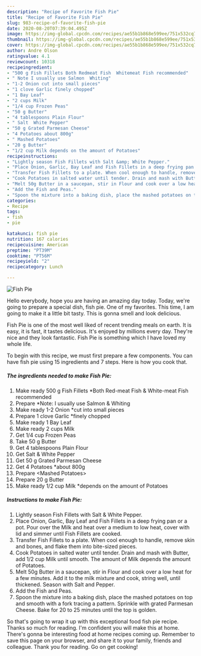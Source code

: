 ```yaml
---
description: "Recipe of Favorite Fish Pie"
title: "Recipe of Favorite Fish Pie"
slug: 983-recipe-of-favorite-fish-pie
date: 2020-08-20T07:39:04.495Z
image: https://img-global.cpcdn.com/recipes/ae55b1b868e599ee/751x532cq70/fish-pie-recipe-main-photo.jpg
thumbnail: https://img-global.cpcdn.com/recipes/ae55b1b868e599ee/751x532cq70/fish-pie-recipe-main-photo.jpg
cover: https://img-global.cpcdn.com/recipes/ae55b1b868e599ee/751x532cq70/fish-pie-recipe-main-photo.jpg
author: Andre Olson
ratingvalue: 4.1
reviewcount: 10318
recipeingredient:
- "500 g Fish Fillets Both Redmeat Fish  Whitemeat Fish recommended"
- " Note I usually use Salmon  Whiting"
- "1-2 Onion cut into small pieces"
- "1 clove Garlic finely chopped"
- "1 Bay Leaf"
- "2 cups Milk"
- "1/4 cup Frozen Peas"
- "50 g Butter"
- "4 tablespoons Plain Flour"
- " Salt  White Pepper"
- "50 g Grated Parmesan Cheese"
- "4 Potatoes about 800g"
- " Mashed Potatoes"
- "20 g Butter"
- "1/2 cup Milk depends on the amount of Potatoes"
recipeinstructions:
- "Lightly season Fish Fillets with Salt &amp; White Pepper."
- "Place Onion, Garlic, Bay Leaf and Fish Fillets in a deep frying pan or a pot. Pour over the Milk and heat over a medium to low heat, cover with lid and simmer until Fish Fillets are cooked."
- "Transfer Fish Fillets to a plate. When cool enough to handle, remove skin and bones, and flake them into bite-sized pieces."
- "Cook Potatoes in salted water until tender. Drain and mash with Butter, add 1/2 cup Milk until smooth. The amount of Milk depends the amount of Potatoes."
- "Melt 50g Butter in a saucepan, stir in Flour and cook over a low heat for a few minutes. Add it to the milk mixture and cook, string well, until thickened. Season with Salt and Pepper."
- "Add the Fish and Peas."
- "Spoon the mixture into a baking dish, place the mashed potatoes on top and smooth with a fork tracing a pattern. Sprinkle with grated Parmesan Cheese. Bake for 20 to 25 minutes until the top is golden."
categories:
- Recipe
tags:
- fish
- pie

katakunci: fish pie 
nutrition: 167 calories
recipecuisine: American
preptime: "PT39M"
cooktime: "PT56M"
recipeyield: "2"
recipecategory: Lunch

---
```



![Fish Pie](https://img-global.cpcdn.com/recipes/ae55b1b868e599ee/751x532cq70/fish-pie-recipe-main-photo.jpg)

Hello everybody, hope you are having an amazing day today. Today, we're going to prepare a special dish, fish pie. One of my favorites. This time, I am going to make it a little bit tasty. This is gonna smell and look delicious.

Fish Pie is one of the most well liked of recent trending meals on earth. It is easy, it is fast, it tastes delicious. It's enjoyed by millions every day. They're nice and they look fantastic. Fish Pie is something which I have loved my whole life.




To begin with this recipe, we must first prepare a few components. You can have fish pie using 15 ingredients and 7 steps. Here is how you cook that.

<!--inarticleads1-->

##### The ingredients needed to make Fish Pie:

1. Make ready 500 g Fish Fillets *Both Red-meat Fish &amp; White-meat Fish recommended
1. Prepare  *Note: I usually use Salmon &amp; Whiting
1. Make ready 1-2 Onion *cut into small pieces
1. Prepare 1 clove Garlic *finely chopped
1. Make ready 1 Bay Leaf
1. Make ready 2 cups Milk
1. Get 1/4 cup Frozen Peas
1. Take 50 g Butter
1. Get 4 tablespoons Plain Flour
1. Get  Salt &amp; White Pepper
1. Get 50 g Grated Parmesan Cheese
1. Get 4 Potatoes *about 800g
1. Prepare  &lt;Mashed Potatoes&gt;
1. Prepare 20 g Butter
1. Make ready 1/2 cup Milk *depends on the amount of Potatoes




<!--inarticleads2-->

##### Instructions to make Fish Pie:

1. Lightly season Fish Fillets with Salt &amp; White Pepper.
1. Place Onion, Garlic, Bay Leaf and Fish Fillets in a deep frying pan or a pot. Pour over the Milk and heat over a medium to low heat, cover with lid and simmer until Fish Fillets are cooked.
1. Transfer Fish Fillets to a plate. When cool enough to handle, remove skin and bones, and flake them into bite-sized pieces.
1. Cook Potatoes in salted water until tender. Drain and mash with Butter, add 1/2 cup Milk until smooth. The amount of Milk depends the amount of Potatoes.
1. Melt 50g Butter in a saucepan, stir in Flour and cook over a low heat for a few minutes. Add it to the milk mixture and cook, string well, until thickened. Season with Salt and Pepper.
1. Add the Fish and Peas.
1. Spoon the mixture into a baking dish, place the mashed potatoes on top and smooth with a fork tracing a pattern. Sprinkle with grated Parmesan Cheese. Bake for 20 to 25 minutes until the top is golden.




So that's going to wrap it up with this exceptional food fish pie recipe. Thanks so much for reading. I'm confident you will make this at home. There's gonna be interesting food at home recipes coming up. Remember to save this page on your browser, and share it to your family, friends and colleague. Thank you for reading. Go on get cooking!
